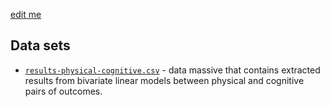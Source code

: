 [edit me](https://github.com/IALSA/IALSA-2015-Portland/edit/master/data/shared/README.md)   

## Data sets
* [`results-physical-cognitive.csv`]() - data massive that contains extracted results from bivariate linear models between physical and cognitive pairs of outcomes. 
